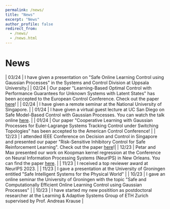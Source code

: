 ```yaml
---
permalink: /news/
title: "News"
excerpt: "News"
author_profile: false
redirect_from: 
  - /news/
  - /news.html
---
```


News
======
<style>
table, td, th {
   border: none!important;
}
</style>
| 03/24 | I have given a presentation on "Safe Online Learning Control using Gaussian Processes" in the Systems and Control Division at Uppsala University.|
| 02/24 | Our paper "Learning-Based Optimal Control with Performance Guarantees for Unknown Systems with Latent States" has been accepted to the European Control Conference. Check out the paper [here](https://arxiv.org/pdf/2303.17963)! |
| 02/24 | I have given a remote seminar at the National University of Singapore. |
| 01/24 | I have given a virtual guest lecture at UC San Diego on Safe Model-Based Control with Gaussian Processes. You can watch the talk online [here](https://youtu.be/0LoYwunmKDg?si=TF_zmGJE-8u_0Bwh). |
| 01/24 | Our paper "Cooperative Learning with Gaussian Processes for Euler-Lagrange Systems Tracking Control under Switching Topologies" has been accepted to the American Control Conference! |
| 12/23 | I attended IEEE Conference on Decision and Control in Singapore and presented our paper "Risk-Sensitive Inhibitory Control for Safe Reinforcement Learning". Check out the paper [here](https://arxiv.org/pdf/2310.01538.pdf)!|
| 12/23 | Petar and Max presented our work on Koopman kernel regression at the Conference on Neural Information Processing Systems (NeurIPS) in New Orleans. You can find the paper [here](https://arxiv.org/pdf/2305.16215). |
| 11/23 | I received a top reviewer award at NeurIPS 2023. |
| 11/23 | I gave a presentation at the University of Groningen entitled "Safe Intelligent Systems for the Physical World" |
| 10/23 | I gave an online seminar the University of Groningen with the topic "Safe and Computationally Efficient Online Learning Control using Gaussian Processes" |
| 10/23 | I have started my new positition as postdoctoral researcher at the Learning & Adaptive Systems Group of ETH Zurich supervised by Prof. Andreas Krause |
